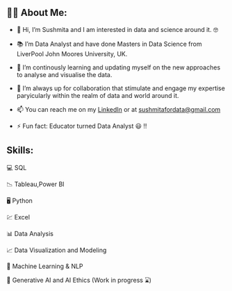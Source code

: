 ## 👨‍💻 About Me:

- 👋 Hi, I’m Sushmita and I am interested in data and science around it. :nerd_face:
- 📚 I’m Data Analyst and have done Masters in Data Science from LiverPool John Moores University, UK.
- 📂 I’m continously learning and updating myself on the new approaches to analyse and visualise the data.
- 💼 I’m always up for collaboration that stimulate and engage my expertise paryicularly within the realm of data and world around it.
- 📫 You can reach me on my [LinkedIn](https://www.linkedin.com/in/itsme-sushmita-singh/) or at sushmitafordata@gmail.com 

- ⚡ Fun fact: Educator turned Data Analyst :smiley: !!


## Skills:

💻 SQL

📉 Tableau,Power BI

🖥️ Python

💹 Excel

📊 Data Analysis

📈 Data Visualization and Modeling

🧮 Machine Learning & NLP

📖 Generative AI and AI Ethics (Work in progress :hourglass:) 


<!---
sushmitafordata/sushmitafordata is a ✨ special ✨ repository because its `README.md` (this file) appears on your GitHub profile.
You can click the Preview link to take a look at your changes.
--->
